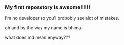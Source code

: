 ### My first reposotory is awsome!!!!!!

i'm no developer so you'l probobly see alot of mistakes.

oh and by the way my name is bhima.

what does md mean enyway???
